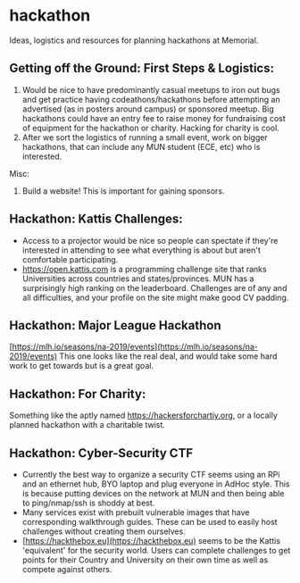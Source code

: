 # hackathon
Ideas, logistics and resources for planning hackathons at Memorial.


## Getting off the Ground: First Steps & Logistics:
1. Would be nice to have predominantly casual meetups to iron out bugs and get practice having codeathons/hackathons before attempting an advertised (as in posters around campus) or sponsored meetup. Big hackathons could have an entry fee to raise money for fundraising cost of equipment for the hackathon or charity. Hacking for charity is cool.
2. After we sort the logistics of running a small event, work on bigger hackathons, that can include any MUN student (ECE, etc) who is interested.

Misc:
1. Build a website! This is important for gaining sponsors.


## Hackathon: Kattis Challenges:
- Access to a projector would be nice so people can spectate if they're interested in attending to see what everything is about but aren't comfortable participating.
- https://open.kattis.com is a programming challenge site that ranks Universities across countries and states/provinces. MUN has a surprisingly high ranking on the leaderboard. Challenges are of any and all difficulties, and your profile on the site might make good CV padding.

## Hackathon: Major League Hackathon
[https://mlh.io/seasons/na-2019/events](https://mlh.io/seasons/na-2019/events) 
This one looks like the real deal, and would take some hard work to get towards but is a great goal. 

## Hackathon: For Charity:
Something like the aptly named https://hackersforchartiy.org, or a locally planned hackathon with a charitable twist.

## Hackathon: Cyber-Security CTF
- Currently the best way to organize a security CTF seems using an RPi and an ethernet hub, BYO laptop and plug everyone in AdHoc style. This is because putting devices on the network at MUN and then being able to ping/nmap/ssh is shoddy at best.
- Many services exist with prebuilt vulnerable images that have corresponding walkthrough guides. These can be used to easily host challenges without creating them ourselves.
- [https://hackthebox.eu](https://hackthebox.eu) seems to be the Kattis 'equivalent' for the security world. Users can complete challenges to get points for their Country and University on their own time as well as compete against others.
